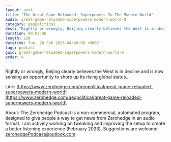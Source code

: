 ```yaml
---
layout: post
title: "The Great Game Reloaded: Superpowers In The Modern World"
audio: great-game-reloaded-superpowers-modern-world-0
category: geopolitical
desc: "Rightly or wrongly, Beijing clearly believes the West is in decline and is now sensing an opportunity to shore up its rising global status..."
duration: 00:03:48
length: 228
datetime: Tue, 28 Feb 2023 04:40:00 +0000
tags: podcast
guid: great-game-reloaded-superpowers-modern-world-0
order: 0
---
```

Rightly or wrongly, Beijing clearly believes the West is in decline and is now sensing an opportunity to shore up its rising global status...

Link: [https://www.zerohedge.com/geopolitical/great-game-reloaded-superpowers-modern-world](https://www.zerohedge.com/geopolitical/great-game-reloaded-superpowers-modern-world)

About: The Zerohedge Podcast is a non-commercial, automated program, designed to give people a way to get news from Zerohedge in an audio format.  I am actively working on tweaking and improving the setup to create a better listening experience (February 2023).  Suggestions are welcome: [zerohedgePodcast@outlook.com](mailto:zerohedgePodcast@outlook.com)